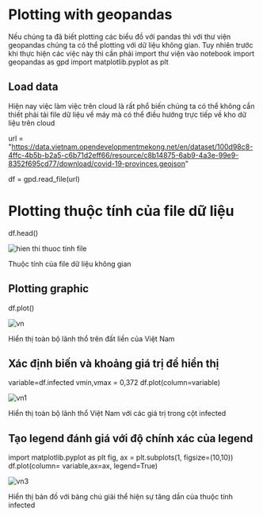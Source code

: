 # Plotting with geopandas
Nếu chúng ta đã biết plotting các biểu đồ với pandas thì với thư viện geopandas chúng ta có thể plotting với dữ liệu không gian. Tuy nhiên trước khi thực hiện các việc này thì cần phải import thư viện vào notebook
import geopandas as gpd
import matplotlib.pyplot as plt
## Load data
Hiện nay việc làm việc trên cloud là rất phổ biến chúng ta có thể không cần thiết phải tải file dữ liệu về máy mà có thể điều hướng trực tiếp về kho dữ liệu trên cloud

url = "https://data.vietnam.opendevelopmentmekong.net/en/dataset/100d98c8-4ffc-4b5b-b2a5-c6b71d2eff66/resource/c8b14875-6ab9-4a3e-99e9-8352f695cd77/download/covid-19-provinces.geojson"

df = gpd.read_file(url)

# Plotting thuộc tính của file dữ liệu

df.head()

![hien thi thuoc tinh file](https://github.com/sigvn/Visualization/blob/gh-pages/images/attribute.png)

Thuộc tính của file dữ liệu không gian

## Plotting graphic

df.plot() 

![vn](https://github.com/sigvn/Visualization/blob/gh-pages/images/vn.png)

Hiển thị toàn bộ lãnh thổ trên đất liền của Việt Nam
## Xác định biến và khoảng giá trị để hiển thị

variable=df.infected
vmin,vmax = 0,372
df.plot(column=variable)

![vn1](https://github.com/sigvn/Visualization/blob/gh-pages/images/vn1.png)

Hiển thị toàn bộ lãnh thổ Việt Nam với các giá trị  trong cột infected

## Tạo legend đánh giá với độ chính xác của legend

import matplotlib.pyplot as plt
fig, ax = plt.subplots(1, figsize=(10,10))
df.plot(column= variable,ax=ax, legend=True)

![vn3](https://github.com/sigvn/Visualization/blob/gh-pages/images/vn3.png)

Hiển thị bản đồ với bảng chú giải thể hiện sự tăng dần của thuộc tính infected

